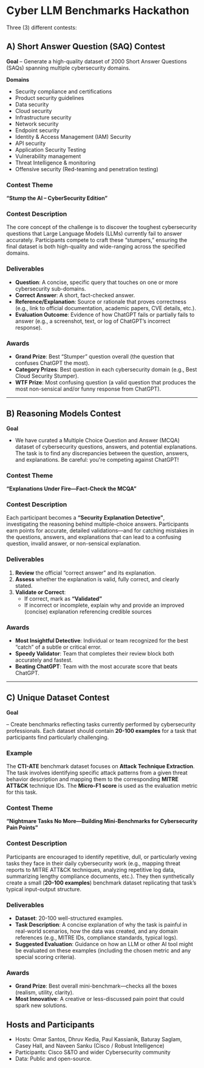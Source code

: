 # Cyber LLM Benchmarks Hackathon

Three (3) different contests:

## A) Short Answer Question (SAQ) Contest

**Goal** 
– Generate a high-quality dataset of 2000 Short Answer Questions (SAQs) spanning multiple cybersecurity domains.

**Domains**  
- Security compliance and certifications  
- Product security guidelines  
- Data security  
- Cloud security  
- Infrastructure security  
- Network security  
- Endpoint security  
- Identity & Access Management (IAM) Security  
- API security  
- Application Security Testing  
- Vulnerability management  
- Threat Intelligence & monitoring  
- Offensive security (Red-teaming and penetration testing)  

### Contest Theme  
**“Stump the AI – CyberSecurity Edition”**  

### Contest Description  
The core concept of the challenge is to discover the toughest cybersecurity questions that Large Language Models (LLMs) currently fail to answer accurately. Participants compete to craft these “stumpers,” ensuring the final dataset is both high-quality and wide-ranging across the specified domains.

### Deliverables  

- **Question**: A concise, specific query that touches on one or more cybersecurity sub-domains.  
- **Correct Answer**: A short, fact-checked answer.  
- **Reference/Explanation**: Source or rationale that proves correctness (e.g., link to official documentation, academic papers, CVE details, etc.).  
- **Evaluation Outcome**: Evidence of how ChatGPT fails or partially fails to answer (e.g., a screenshot, text, or log of ChatGPT’s incorrect response).  

### Awards  

- **Grand Prize**: Best “Stumper” question overall (the question that confuses ChatGPT the most).  
- **Category Prizes**: Best question in each cybersecurity domain (e.g., Best Cloud Security Stumper).
- **WTF Prize**: Most confusing question (a valid question that produces the most non-sensical and/or funny response from ChatGPT).

---

## B) Reasoning Models Contest  

**Goal** 
- We have curated a Multiple Choice Question and Answer (MCQA) dataset of cybersecurity questions, answers, and potential explanations. The task is to find any discrepancies between the question, answers, and explanations. Be careful: you're competing against ChatGPT!

### Contest Theme  
**“Explanations Under Fire—Fact-Check the MCQA”**  

### Contest Description  
Each participant becomes a **“Security Explanation Detective”**, investigating the reasoning behind multiple-choice answers. Participants earn points for accurate, detailed validations—and for catching mistakes in the questions, answers, and explanations that can lead to a confusing question, invalid answer, or non-sensical explanation. 

### Deliverables  

1. **Review** the official “correct answer” and its explanation.  
2. **Assess** whether the explanation is valid, fully correct, and clearly stated.  
3. **Validate or Correct**:  
   - If correct, mark as **“Validated”**  
   - If incorrect or incomplete, explain why and provide an improved (concise) explanation referencing credible sources  

### Awards  

- **Most Insightful Detective**: Individual or team recognized for the best “catch” of a subtle or critical error.  
- **Speedy Validator**: Team that completes their review block both accurately and fastest.
- **Beating ChatGPT**: Team with the most accurate score that beats ChatGPT.

---

## C) Unique Dataset Contest  

**Goal** 

– Create benchmarks reflecting tasks currently performed by cybersecurity professionals. Each dataset should contain **20-100 examples** for a task that participants find particularly challenging.  

### Example  
The **CTI-ATE** benchmark dataset focuses on **Attack Technique Extraction**. The task involves identifying specific attack patterns from a given threat behavior description and mapping them to the corresponding **MITRE ATT&CK** technique IDs. The **Micro-F1 score** is used as the evaluation metric for this task.  

### Contest Theme  
**“Nightmare Tasks No More—Building Mini-Benchmarks for Cybersecurity Pain Points”**  

### Contest Description  
Participants are encouraged to identify repetitive, dull, or particularly vexing tasks they face in their daily cybersecurity work (e.g., mapping threat reports to MITRE ATT&CK techniques, analyzing repetitive log data, summarizing lengthy compliance documents, etc.). They then synthetically create a small (**20-100 examples**) benchmark dataset replicating that task’s typical input-output structure.  

### Deliverables  

- **Dataset**: 20-100 well-structured examples.  
- **Task Description**: A concise explanation of why the task is painful in real-world scenarios, how the data was created, and any domain references (e.g., MITRE IDs, compliance standards, typical logs).  
- **Suggested Evaluation**: Guidance on how an LLM or other AI tool might be evaluated on these examples (including the chosen metric and any special scoring criteria).  

### Awards  

- **Grand Prize**: Best overall mini-benchmark—checks all the boxes (realism, utility, clarity).  
- **Most Innovative**: A creative or less-discussed pain point that could spark new solutions.  


## Hosts and Participants
- Hosts: Omar Santos, Dhruv Kedia, Paul Kassianik, Baturay Saglam, Casey Hall, and Naveen Sanku (Cisco / Robust Intelligence)
- Participants: Cisco S&TO and wider Cybersecurity community
- Data: Public and open-source.
